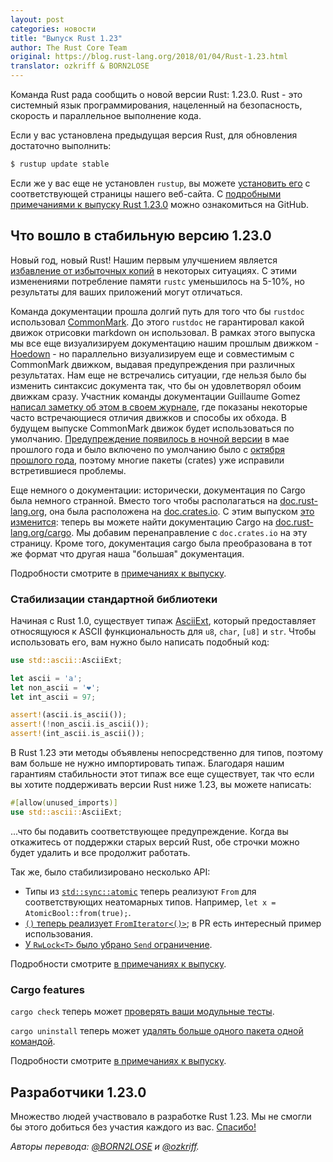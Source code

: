 ```yaml
---
layout: post
categories: новости
title: "Выпуск Rust 1.23"
author: The Rust Core Team
original: https://blog.rust-lang.org/2018/01/04/Rust-1.23.html
translator: ozkriff & BORN2LOSE
---
```


Команда Rust рада сообщить о новой версии Rust: 1.23.0.
Rust - это системный язык программирования, нацеленный на безопасность,
скорость и параллельное выполнение кода.

Если у вас установлена предыдущая версия Rust, для обновления достаточно выполнить:

```bash
$ rustup update stable
```

Если же у вас еще не установлен `rustup`, вы можете [установить его][install]
с соответствующей страницы нашего веб-сайта.
С [подробными примечаниями к выпуску Rust 1.23.0][notes]
можно ознакомиться на GitHub.

[install]: https://www.rust-lang.org/install.html
[notes]: https://github.com/rust-lang/rust/blob/master/RELEASES.md#version-1230-2018-01-04

## Что вошло в стабильную версию 1.23.0

Новый год, новый Rust! Нашим первым улучшением является
[избавление от избыточных копий][copies] в некоторых ситуациях.
С этими изменениями потребление памяти `rustc` уменьшилось на 5-10%,
но результаты для ваших приложений могут отличаться.

[copies]: https://github.com/rust-lang/rust/pull/45380

<!--cut-->

Команда документации прошла долгий путь
для того что бы `rustdoc` использовал [CommonMark][CM].
До этого `rustdoc` не гарантировал какой движок отрисовки markdown он использовал.
В рамках этого выпуска мы все еще визуализируем документацию
нашим прошлым движком - [Hoedown] -
но параллельно визуализируем еще и совместимым с CommonMark движком,
выдавая предупреждения при различных результатах.
Нам еще не встречались ситуации, где нельзя было бы изменить синтаксис
документа так, что бы он удовлетворял обоим движкам сразу.
Участник команды документации Guillaume Gomez [написал заметку об этом в своем журнале][message],
где показаны некоторые часто встречающиеся отличия движков и способы их обхода.
В будущем выпуске CommonMark движок будет использоваться по умолчанию.
[Предупреждение появилось в ночной версии][warning]
в мае прошлого года и было включено по умолчанию было с [октября прошлого года][October],
поэтому многие пакеты (crates) уже исправили встретившиеся проблемы.

[CM]: http://commonmark.org/
[Hoedown]: https://github.com/hoedown/hoedown
[message]: https://blog.guillaume-gomez.fr/articles/2017-09-18+New+rustdoc+rendering+common+errors
[warning]: https://github.com/rust-lang/rust/pull/41991
[October]: https://github.com/rust-lang/rust/pull/45324

Еще немного о документации: исторически, документация по Cargo была немного странной.
Вместо того чтобы располагаться на [doc.rust-lang.org][doc-rust],
она была расположена на [doc.crates.io][doc-crates].
С этим выпуском [это изменится][change]:
теперь вы можете найти документацию Cargo на
[doc.rust-lang.org/cargo](https://doc.rust-lang.org/stable/cargo/).
Мы добавим перенаправление с `doc.crates.io` на эту страницу.
Кроме того, документация cargo была преобразована в тот же формат
что другая наша "большая" документация.

[doc-rust]: https://doc.rust-lang.org/
[doc-crates]: https://doc.crates.io/
[change]: https://github.com/rust-lang/rust/pull/45692

Подробности смотрите в [примечаниях к выпуску][notes].

[notes]: https://github.com/rust-lang/rust/blob/master/RELEASES.md#version-1230-2018-01-04

### Стабилизации стандартной библиотеки

Начиная с Rust 1.0, существует типаж
[AsciiExt](https://doc.rust-lang.org/std/ascii/trait.AsciiExt.html),
который предоставляет относящуюся к ASCII функциональность
для `u8`, `char`, `[u8]` и `str`.
Чтобы использовать его, вам нужно было написать подобный код:

```rust
use std::ascii::AsciiExt;

let ascii = 'a';
let non_ascii = '❤';
let int_ascii = 97;

assert!(ascii.is_ascii());
assert!(!non_ascii.is_ascii());
assert!(int_ascii.is_ascii());
```

В Rust 1.23 эти методы объявлены непосредственно для типов,
поэтому вам больше не нужно импортировать типаж.
Благодаря нашим гарантиям стабильности этот типаж все еще существует,
так что если вы хотите поддерживать версии Rust ниже 1.23,
вы можете написать:

```rust
#[allow(unused_imports)]
use std::ascii::AsciiExt;
```

...что бы подавить соответствующее предупреждение.
Когда вы откажитесь от поддержки старых версий Rust,
обе строчки можно будет удалить и все продолжит работать.

[`AsciiExt`]: https://doc.rust-lang.org/std/ascii/trait.AsciiExt.html

Так же, было стабилизировано несколько API:

* Типы из [`std::sync::atomic`](https://doc.rust-lang.org/std/sync/atomic/index.html#structs)
  теперь реализуют `From` для соответствующих неатомарных типов.
  Например, `let x = AtomicBool::from(true);`.
* [`()` теперь реализует `FromIterator<()>`](https://github.com/rust-lang/rust/pull/45379);
  в PR есть интересный пример использования.
* [У `RwLock<T>` было убрано `Send` ограничение](https://github.com/rust-lang/rust/pull/45682).

Подробности смотрите [в примечаниях к выпуску][notes].

### Cargo features

`cargo check` теперь может [проверять ваши модульные тесты](https://github.com/rust-lang/cargo/pull/4592).

`cargo uninstall` теперь может [удалять больше одного пакета одной командой](https://github.com/rust-lang/cargo/pull/4561).

Подробности смотрите [в примечаниях к выпуску][notes].

## Разработчики 1.23.0

Множество людей участвовало в разработке Rust 1.23.
Мы не смогли бы этого добиться без участия каждого из вас.
[Спасибо!](https://thanks.rust-lang.org/rust/1.23.0)

*Авторы перевода: [@BORN2LOSE](https://github.com/BORN2LOSE) и [@ozkriff](https://github.com/ozkriff).*

